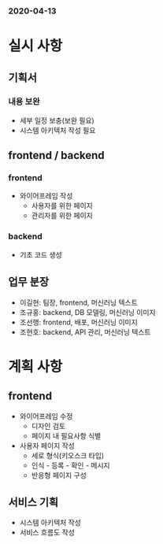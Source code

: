 ### 2020-04-13

# 실시 사항

## 기획서

### 내용 보완

* 세부 일정 보충(보완 필요)
* 시스템 아키텍처 작성 필요



### 

## frontend / backend

### frontend

* 와이어프레임 작성
  * 사용자를 위한 페이지
  * 관리자를 위한 페이지



### backend

* 기초 코드 생성





## 업무 분장

* 이길현: 팀장, frontend, 머신러닝 텍스트
* 조규홍: backend, DB 모델링, 머신러닝 이미지
* 조선행: frontend, 배포, 머신러닝 이미지
* 조현호:  backend, API 관리, 머신러닝 텍스트







# 계획 사항

## frontend

* 와이어프레임 수정
  * 디자인 검토
  * 페이지 내 필요사항 식별
* 사용자 페이지 작성
  * 세로 형식(키오스크 타입)
  * 인식 - 등록 - 확인 - 메시지
  * 반응형 페이지 구성



## 서비스 기획

* 시스템 아키텍처 작성
* 서비스 흐름도 작성